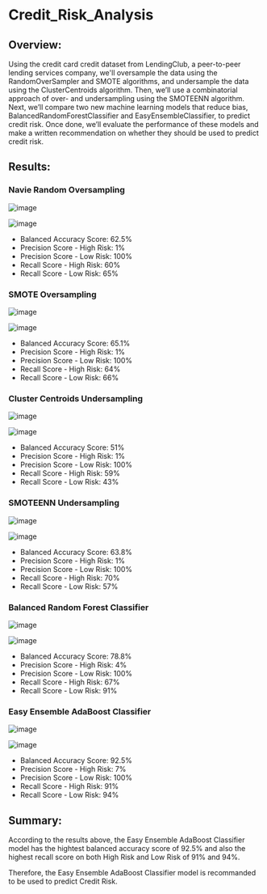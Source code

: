 # Credit_Risk_Analysis

## Overview:
Using the credit card credit dataset from LendingClub, a peer-to-peer lending services company, we'll oversample the data using the RandomOverSampler and SMOTE algorithms, and undersample the data using the ClusterCentroids algorithm. Then, we’ll use a combinatorial approach of over- and undersampling using the SMOTEENN algorithm. Next, we’ll compare two new machine learning models that reduce bias, BalancedRandomForestClassifier and EasyEnsembleClassifier, to predict credit risk. Once done, we’ll evaluate the performance of these models and make a written recommendation on whether they should be used to predict credit risk.

## Results:

### Navie Random Oversampling
![image](https://user-images.githubusercontent.com/108709071/197661178-1bada361-4636-440b-bf21-527b6e78dfbf.png)

![image](https://user-images.githubusercontent.com/108709071/197661273-8efdf3b9-2570-4a3c-9fbc-3c32349f88c3.png)

  - Balanced Accuracy Score: 62.5%
  - Precision Score - High Risk: 1%
  - Precision Score - Low Risk: 100%
  - Recall Score - High Risk: 60%
  - Recall Score - Low Risk: 65%

### SMOTE Oversampling
![image](https://user-images.githubusercontent.com/108709071/197661307-e83437bc-78d0-44ed-8815-dc16b3eb6924.png)

![image](https://user-images.githubusercontent.com/108709071/197661331-bdc28089-b931-4c14-be7f-a256c5ee2ad6.png)

  - Balanced Accuracy Score: 65.1%
  - Precision Score - High Risk: 1%
  - Precision Score - Low Risk: 100%
  - Recall Score - High Risk: 64%
  - Recall Score - Low Risk: 66%

### Cluster Centroids Undersampling
![image](https://user-images.githubusercontent.com/108709071/197661355-7f7f9a67-ed12-40cb-b543-efb4c22b6334.png)

![image](https://user-images.githubusercontent.com/108709071/197661383-ba7e7d5f-7e37-4a36-b1aa-b5d26df2dc5e.png)

  - Balanced Accuracy Score: 51%
  - Precision Score - High Risk: 1%
  - Precision Score - Low Risk: 100%
  - Recall Score - High Risk: 59%
  - Recall Score - Low Risk: 43%

### SMOTEENN Undersampling
![image](https://user-images.githubusercontent.com/108709071/197661481-ff2087f4-ac60-4417-abd9-295249a24fb7.png)

![image](https://user-images.githubusercontent.com/108709071/197661502-cfdbebc4-59a8-4129-8e15-32d56e343fad.png)

  - Balanced Accuracy Score: 63.8%
  - Precision Score - High Risk: 1%
  - Precision Score - Low Risk: 100%
  - Recall Score - High Risk: 70%
  - Recall Score - Low Risk: 57%


### Balanced Random Forest Classifier
![image](https://user-images.githubusercontent.com/108709071/197661530-e8e14add-45f3-42d8-a03e-b240973f5205.png)

![image](https://user-images.githubusercontent.com/108709071/197661557-3b7bcc27-b37f-44ba-99b6-abff17370e3e.png)

  - Balanced Accuracy Score: 78.8%
  - Precision Score - High Risk: 4%
  - Precision Score - Low Risk: 100%
  - Recall Score - High Risk: 67%
  - Recall Score - Low Risk: 91%

### Easy Ensemble AdaBoost Classifier
![image](https://user-images.githubusercontent.com/108709071/197661577-5bb83715-3bfc-40b5-867f-c8be7c4fbdbc.png)

![image](https://user-images.githubusercontent.com/108709071/197661597-28b78234-f855-4372-bb9d-f386dff23f83.png)

  - Balanced Accuracy Score: 92.5%
  - Precision Score - High Risk: 7%
  - Precision Score - Low Risk: 100%
  - Recall Score - High Risk: 91%
  - Recall Score - Low Risk: 94%

## Summary:
According to the results above, the Easy Ensemble AdaBoost Classifier model has the hightest balanced accuracy score of 92.5% and also the highest recall score on both High Risk and Low Risk of 91% and 94%.

Therefore, the Easy Ensemble AdaBoost Classifier model is recommanded to be used to predict Credit Risk.
